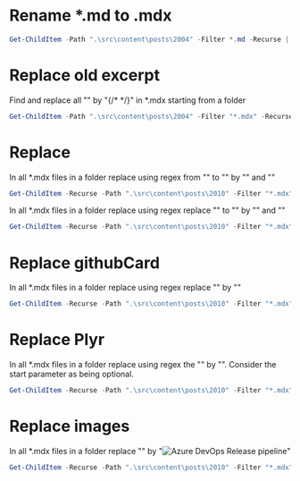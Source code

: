 # Rename *.md to .mdx

```powershell
Get-ChildItem -Path ".\src\content\posts\2004" -Filter *.md -Recurse | Rename-Item -NewName { $_.Name -replace '\.md$','.mdx' }
```

# Replace old excerpt

Find and replace all "<!-- more -->" by "{/* <!-- more --> */}" in *.mdx starting from a folder

```powershell
Get-ChildItem -Path ".\src\content\posts\2004" -Filter "*.mdx" -Recurse | ForEach-Object { (Get-Content $_.FullName) -replace '<!-- more -->', '{/* <!-- more --> */}' | Set-Content $_.FullName }
```

# Replace <?! alert ?>

In all *.mdx files in a folder replace using regex from "<?! alert info ?>" to "<?!/ alert ?>" by "<Alert mode="info">" and "</Alert>"

```powershell
Get-ChildItem -Recurse -Path ".\src\content\posts\2010" -Filter "*.mdx" | ForEach-Object { $content = Get-Content $_.FullName -Raw; $content = $content -replace '\<\?! alert info \?\>', '<Alert mode="info">'; $content = $content -replace '\<\?!/ alert \?\>', '</Alert>'; Set-Content $_.FullName -Value $content -NoNewline }
```

In all *.mdx files in a folder replace using regex replace "<?! alert warning ?>" to "<?!/ alert ?>" by "<Alert mode="warning">" and "</Alert>"

```powershell
Get-ChildItem -Recurse -Path ".\src\content\posts\2010" -Filter "*.mdx" | ForEach-Object { $content = Get-Content $_.FullName -Raw; $content = $content -replace '\<\?! alert warning \?\>', '<Alert mode="warning">'; $content = $content -replace '\<\?!/ alert \?\>', '</Alert>'; Set-Content $_.FullName -Value $content -NoNewline }
```

# Replace githubCard

In all *.mdx files in a folder replace using regex replace "<?# githubCard user=laurentkempe repo=grpcAsyncStreamCancellation align=left /?>" by "<GitHubCard user="laurentkempe" repo="grpcAsyncStreamCancellation" />"

```powershell
Get-ChildItem -Recurse -Path ".\src\content\posts\2010" -Filter "*.mdx" | ForEach-Object { $content = Get-Content $_.FullName -Raw; $content = $content -replace '\<\?# githubCard user=([^ ]+) repo=([^ ]+) align=left /\?>', '<GitHubCard user="$1" repo="$2" />'; Set-Content $_.FullName -Value $content -NoNewline }
```

# Replace Plyr

In all *.mdx files in a folder replace using regex the "<?# Plyr video=o0XLGRObd4E start=291 /?>" by "<Plyr video="o0XLGRObd4E" start="291" />". Consider the start parameter as being optional.

```powershell
Get-ChildItem -Recurse -Path ".\src\content\posts\2010" -Filter "*.mdx" | ForEach-Object { $content = Get-Content $_.FullName -Raw; $content = $content -replace '\<\?# Plyr video=([^ ]+) start=([0-9]+) /\?\>', '<Plyr video="$1" start="$2" />'; $content = $content -replace '\<\?# Plyr video=([^ ]+) /\?\>', '<Plyr video="$1" />'; Set-Content $_.FullName -Value $content -NoNewline }
```

# Replace images

In all *.mdx files in a folder replace "<?# image center clear group=azuredevops https://farm8.staticflickr.com/7807/32349146347_f88d9b1fce_o.png alt="Azure DevOps Release pipeline"/?>" by "<Image src="https://farm8.staticflickr.com/7807/32349146347_f88d9b1fce_o.png" alt="Azure DevOps Release pipeline" class="container mx-auto px-4 py-4 flex flex-col sm:flex-row max-w-[640px]" />"

```powershell
Get-ChildItem -Recurse -Path ".\src\content\posts\2010" -Filter "*.mdx" | ForEach-Object { $content = Get-Content $_.FullName -Raw; $content = $content -replace '\<\?# image center clear group=([^ ]+) ([^ ]+) alt="([^"]+)" /\?\>', '<Image src="$2" alt="$3" class="container mx-auto px-4 py-4 flex flex-col sm:flex-row max-w-[640px]" />'; Set-Content $_.FullName -Value $content -NoNewline }
```
